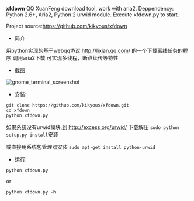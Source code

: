 **xfdown**
QQ XuanFeng download tool, work with aria2. Deppendency: Python 2.6+, Aria2, Python 2 urwid module. Execute xfdown.py to start.

Project source:https://github.com/kikyous/xfdown

* 简介

用python实现的基于webqq协议
http://lixian.qq.com/
的一个下载离线任务的程序
调用aria2下载
可实现多线程，断点续传等特性

* 截图

![gnome_terminal_screenshot](https://raw.github.com/kikyous/xfdown/beta/screenshot/xfdown.png)

* 安装:

```
git clone https://github.com/kikyous/xfdown.git
cd xfdown
python xfdown.py
```
如果系统没有urwid模块,到 http://excess.org/urwid/ 下载解压
`sudo python setup.py install`安装

或直接用系统包管理器安装
`sudo apt-get install python-urwid`

* 运行:

`python xfdown.py`

or

`python xfdown.py -h`
